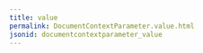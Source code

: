 ```yaml
---
title: value
permalink: DocumentContextParameter.value.html
jsonid: documentcontextparameter_value
---
```


